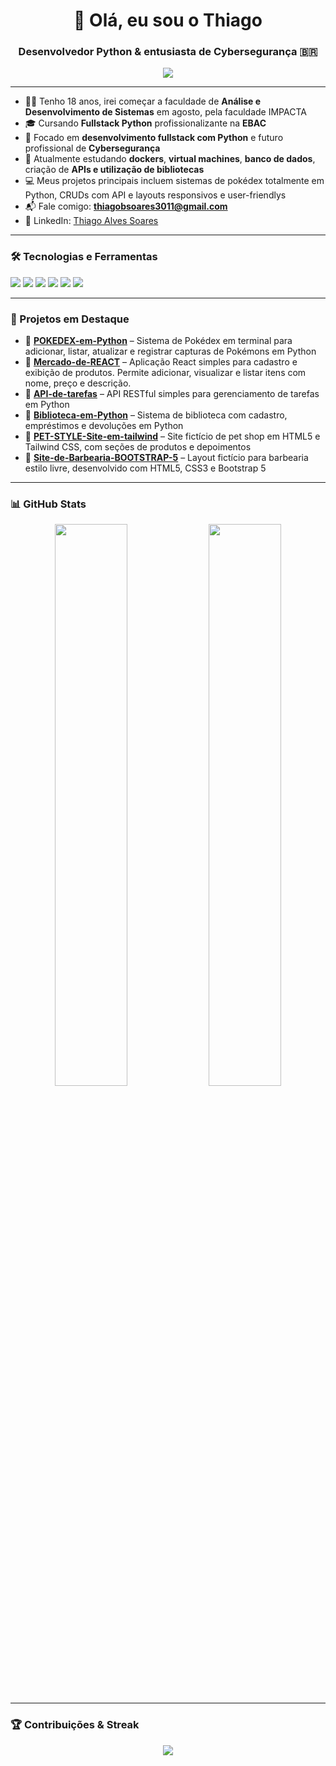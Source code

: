 <h1 align="center">👋 Olá, eu sou o Thiago</h1>
<h3 align="center">Desenvolvedor Python & entusiasta de Cybersegurança 🇧🇷</h3>

<p align="center">
  <img src="https://readme-typing-svg.herokuapp.com/?lines=Desenvolvedor+Python🐍;Apaixonado+por+Cybersegurança🛡️;Sempre+aprendendo+algo+novo!&center=true&width=500&height=50" />
</p>

---

- 👨‍🎓 Tenho 18 anos, irei começar a faculdade de  **Análise e Desenvolvimento de Sistemas** em agosto, pela faculdade IMPACTA
- 🎓 Cursando **Fullstack Python** profissionalizante na **EBAC**  
- 🐍 Focado em **desenvolvimento fullstack com Python** e futuro profissional de **Cybersegurança**
- 🧠 Atualmente estudando **dockers**, **virtual machines**, **banco de dados**, criação de **APIs e utilização de bibliotecas**
- 💻 Meus projetos principais incluem sistemas de pokédex totalmente em Python, CRUDs com API e layouts responsivos e user-friendlys
- 📬 Fale comigo: **thiagobsoares3011@gmail.com**
- 💼 LinkedIn: [Thiago Alves Soares](https://www.linkedin.com/in/thiago-alves-soares-453700303/)

---

### 🛠️ Tecnologias e Ferramentas
<p>
  <img src="https://img.shields.io/badge/Python-3670A0?style=for-the-badge&logo=python&logoColor=white"/>
  <img src="https://img.shields.io/badge/HTML-E34F26?style=for-the-badge&logo=html5&logoColor=white"/>
  <img src="https://img.shields.io/badge/JavaScript-000?style=for-the-badge&logo=javascript&logoColor=F7DF1E"/>
  <img src="https://img.shields.io/badge/CSS-1572B6?style=for-the-badge&logo=css3&logoColor=white"/>
  <img src="https://img.shields.io/badge/TailwindCSS-38B2AC?style=for-the-badge&logo=tailwind-css&logoColor=white"/>
  <img src="https://img.shields.io/badge/VsCode-007ACC?style=for-the-badge&logo=visual-studio-code&logoColor=white"/>
</p>

---

### 📌 Projetos em Destaque

- 🔹 **[POKEDEX-em-Python](https://github.com/kkthiago/POKEDEX-em-Python)** – Sistema de Pokédex em terminal para adicionar, listar, atualizar e registrar capturas de Pokémons em Python  
- 🔹 **[Mercado-de-REACT](https://github.com/kkthiago/Mercado-de-REACT)** – Aplicação React simples para cadastro e exibição de produtos. Permite adicionar, visualizar e listar itens com nome, preço e descrição.
- 🔹 **[API-de-tarefas](https://github.com/kkthiago/API-de-tarefas)** – API RESTful simples para gerenciamento de tarefas em Python  
- 🔹 **[Biblioteca-em-Python](https://github.com/kkthiago/Biblioteca-em-Python)** – Sistema de biblioteca com cadastro, empréstimos e devoluções em Python  
- 🔹 **[PET-STYLE-Site-em-tailwind](https://github.com/kkthiago/PET-STYLE-Site-em-tailwind)** – Site fictício de pet shop em HTML5 e Tailwind CSS, com seções de produtos e depoimentos  
- 🔹 **[Site-de-Barbearia-BOOTSTRAP-5](https://github.com/kkthiago/Site-de-Barbearia-BOOTSTRAP-5)** – Layout fictício para barbearia estilo livre, desenvolvido com HTML5, CSS3 e Bootstrap 5  

---

### 📊 GitHub Stats
<p align="center">
  <img width="48%" src="https://github-readme-stats.vercel.app/api?username=kkthiago&show_icons=true&theme=radical" />
  <img width="48%" src="https://github-readme-stats.vercel.app/api/top-langs/?username=kkthiago&layout=compact&theme=radical" />
</p>

---

### 🏆 Contribuições & Streak
<p align="center">
  <img src="https://github-readme-streak-stats.herokuapp.com/?user=kkthiago&theme=radical"/>
</p>
